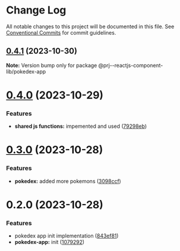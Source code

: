 # Change Log

All notable changes to this project will be documented in this file.
See [Conventional Commits](https://conventionalcommits.org) for commit guidelines.

## [0.4.1](https://github.com/paulAlexSerban/prj--reactjs-component-lib/compare/@prj--reactjs-component-lib/pokedex-app@0.4.0...@prj--reactjs-component-lib/pokedex-app@0.4.1) (2023-10-30)

**Note:** Version bump only for package @prj--reactjs-component-lib/pokedex-app

# [0.4.0](https://github.com/paulAlexSerban/prj--reactjs-component-lib/compare/@prj--reactjs-component-lib/pokedex-app@0.3.0...@prj--reactjs-component-lib/pokedex-app@0.4.0) (2023-10-29)

### Features

-   **shared js functions:** impemented and used ([79298eb](https://github.com/paulAlexSerban/prj--reactjs-component-lib/commit/79298ebd26e6d1bae87e9dc63e0fee17c3f0796e))

# [0.3.0](https://github.com/paulAlexSerban/prj--reactjs-component-lib/compare/@prj--reactjs-component-lib/pokedex-app@0.2.0...@prj--reactjs-component-lib/pokedex-app@0.3.0) (2023-10-28)

### Features

-   **pokedex:** added more pokemons ([3098ccf](https://github.com/paulAlexSerban/prj--reactjs-component-lib/commit/3098ccf4d46dfd81668b212578ee6f15abcc26b3))

# 0.2.0 (2023-10-28)

### Features

-   pokedex app init implementation ([843ef81](https://github.com/paulAlexSerban/prj--reactjs-component-lib/commit/843ef8132f7c0c1480cfb1178f5682eb05705ced))
-   **pokedex-app:** init ([1079292](https://github.com/paulAlexSerban/prj--reactjs-component-lib/commit/1079292d7090adff92de638d2c418918e5ac4d02))
